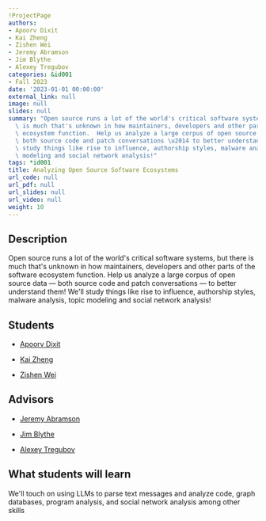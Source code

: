 ```yaml
---
!ProjectPage
authors:
- Apoorv Dixit
- Kai Zheng
- Zishen Wei
- Jeremy Abramson
- Jim Blythe
- Alexey Tregubov
categories: &id001
- Fall 2023
date: '2023-01-01 00:00:00'
external_link: null
image: null
slides: null
summary: "Open source runs a lot of the world's critical software systems, but there\
  \ is much that's unknown in how maintainers, developers and other parts of the software\
  \ ecosystem function.  Help us analyze a large corpus of open source data \u2014\
  \ both source code and patch conversations \u2014 to better understand them!  We'll\
  \ study things like rise to influence, authorship styles, malware analysis, topic\
  \ modeling and social network analysis!"
tags: *id001
title: Analyzing Open Source Software Ecosystems
url_code: null
url_pdf: null
url_slides: null
url_video: null
weight: 10
---
```

## Description

Open source runs a lot of the world&#39;s critical software systems, but there is much that&#39;s unknown in how maintainers, developers and other parts of the software ecosystem function.  Help us analyze a large corpus of open source data — both source code and patch conversations — to better understand them!  We&#39;ll study things like rise to influence, authorship styles, malware analysis, topic modeling and social network analysis!





## Students

* [Apoorv Dixit](../../../author/apoorv-dixit)

* [Kai Zheng](../../../author/kai-zheng)

* [Zishen Wei](../../../author/zishen-wei)

## Advisors

* [Jeremy Abramson](../../../author/jeremy-abramson)

* [Jim Blythe](../../../author/jim-blythe)

* [Alexey Tregubov](../../../author/alexey-tregubov)

## What students will learn

We&#39;ll touch on using LLMs to parse text messages and analyze code, graph databases, program analysis, and social network analysis among other skills